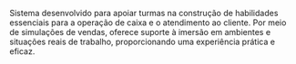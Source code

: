 Sistema desenvolvido para apoiar turmas na construção de habilidades essenciais para a operação de caixa e o atendimento ao cliente. Por meio de simulações de vendas, oferece suporte à imersão em ambientes e situações reais de trabalho, proporcionando uma experiência prática e eficaz.
